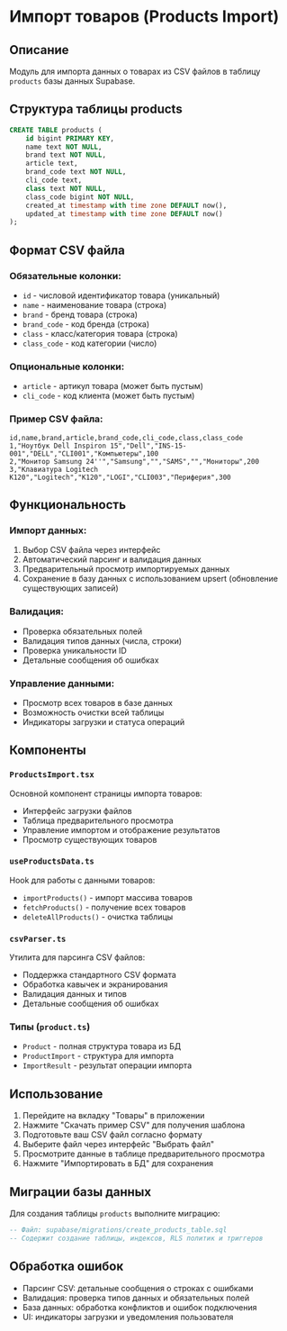 # Импорт товаров (Products Import)

## Описание

Модуль для импорта данных о товарах из CSV файлов в таблицу `products` базы данных Supabase.

## Структура таблицы products

```sql
CREATE TABLE products (
    id bigint PRIMARY KEY,
    name text NOT NULL,
    brand text NOT NULL,
    article text,
    brand_code text NOT NULL,
    cli_code text,
    class text NOT NULL,
    class_code bigint NOT NULL,
    created_at timestamp with time zone DEFAULT now(),
    updated_at timestamp with time zone DEFAULT now()
);
```

## Формат CSV файла

### Обязательные колонки:
- `id` - числовой идентификатор товара (уникальный)
- `name` - наименование товара (строка)
- `brand` - бренд товара (строка)
- `brand_code` - код бренда (строка)
- `class` - класс/категория товара (строка)
- `class_code` - код категории (число)

### Опциональные колонки:
- `article` - артикул товара (может быть пустым)
- `cli_code` - код клиента (может быть пустым)

### Пример CSV файла:

```csv
id,name,brand,article,brand_code,cli_code,class,class_code
1,"Ноутбук Dell Inspiron 15","Dell","INS-15-001","DELL","CLI001","Компьютеры",100
2,"Монитор Samsung 24''","Samsung","","SAMS","","Мониторы",200
3,"Клавиатура Logitech K120","Logitech","K120","LOGI","CLI003","Периферия",300
```

## Функциональность

### Импорт данных:
1. Выбор CSV файла через интерфейс
2. Автоматический парсинг и валидация данных
3. Предварительный просмотр импортируемых данных
4. Сохранение в базу данных с использованием upsert (обновление существующих записей)

### Валидация:
- Проверка обязательных полей
- Валидация типов данных (числа, строки)
- Проверка уникальности ID
- Детальные сообщения об ошибках

### Управление данными:
- Просмотр всех товаров в базе данных
- Возможность очистки всей таблицы
- Индикаторы загрузки и статуса операций

## Компоненты

### `ProductsImport.tsx`
Основной компонент страницы импорта товаров:
- Интерфейс загрузки файлов
- Таблица предварительного просмотра
- Управление импортом и отображение результатов
- Просмотр существующих товаров

### `useProductsData.ts`
Hook для работы с данными товаров:
- `importProducts()` - импорт массива товаров
- `fetchProducts()` - получение всех товаров
- `deleteAllProducts()` - очистка таблицы

### `csvParser.ts`
Утилита для парсинга CSV файлов:
- Поддержка стандартного CSV формата
- Обработка кавычек и экранирования
- Валидация данных и типов
- Детальные сообщения об ошибках

### Типы (`product.ts`)
- `Product` - полная структура товара из БД
- `ProductImport` - структура для импорта
- `ImportResult` - результат операции импорта

## Использование

1. Перейдите на вкладку "Товары" в приложении
2. Нажмите "Скачать пример CSV" для получения шаблона
3. Подготовьте ваш CSV файл согласно формату
4. Выберите файл через интерфейс "Выбрать файл"
5. Просмотрите данные в таблице предварительного просмотра
6. Нажмите "Импортировать в БД" для сохранения

## Миграции базы данных

Для создания таблицы `products` выполните миграцию:
```sql
-- Файл: supabase/migrations/create_products_table.sql
-- Содержит создание таблицы, индексов, RLS политик и триггеров
```

## Обработка ошибок

- Парсинг CSV: детальные сообщения о строках с ошибками
- Валидация: проверка типов данных и обязательных полей
- База данных: обработка конфликтов и ошибок подключения
- UI: индикаторы загрузки и уведомления пользователя